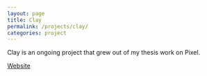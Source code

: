 ```yaml
---
layout: page
title: Clay
permalink: /projects/clay/
categories: project
---
```


Clay is an ongoing project that grew out of my thesis work on Pixel.

[Website](http://clay.computer)

<!--
TODO: Work-in-progress documentation (photos, videos)
TODO: Add timeline for project including hackathons, etc.
-->
